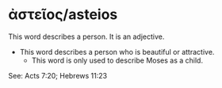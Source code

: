 # ἀστεῖος/asteios
This word describes a person. It is an adjective.

* This word describes a person who is beautiful or attractive.
    * This word is only used to describe Moses as a child.

See: Acts 7:20; Hebrews 11:23
